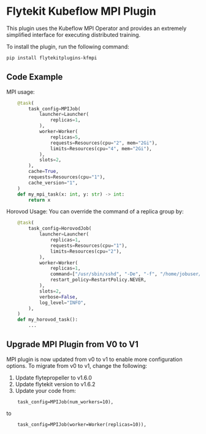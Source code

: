 # Flytekit Kubeflow MPI Plugin

This plugin uses the Kubeflow MPI Operator and provides an extremely simplified interface for executing distributed training.

To install the plugin, run the following command:

```bash
pip install flytekitplugins-kfmpi
```

## Code Example
MPI usage:
```python
    @task(
        task_config=MPIJob(
            launcher=Launcher(
                replicas=1,
            ),
            worker=Worker(
                replicas=5,
                requests=Resources(cpu="2", mem="2Gi"),
                limits=Resources(cpu="4", mem="2Gi"),
            ),
            slots=2,
        ),
        cache=True,
        requests=Resources(cpu="1"),
        cache_version="1",
    )
    def my_mpi_task(x: int, y: str) -> int:
        return x
```


Horovod Usage:
You can override the command of a replica group by:
```python
    @task(
        task_config=HorovodJob(
            launcher=Launcher(
                replicas=1,
                requests=Resources(cpu="1"),
                limits=Resources(cpu="2"),
            ),
            worker=Worker(
                replicas=1,
                command=["/usr/sbin/sshd", "-De", "-f", "/home/jobuser/.sshd_config"],
                restart_policy=RestartPolicy.NEVER,
            ),
            slots=2,
            verbose=False,
            log_level="INFO",
        ),
    )
    def my_horovod_task():
        ...
```




## Upgrade MPI Plugin from V0 to V1
MPI plugin is now updated from v0 to v1 to enable more configuration options.
To migrate from v0 to v1, change the following:
1. Update flytepropeller to v1.6.0
2. Update flytekit version to v1.6.2
3. Update your code from:
```
    task_config=MPIJob(num_workers=10),
```
to
```
    task_config=MPIJob(worker=Worker(replicas=10)),
```